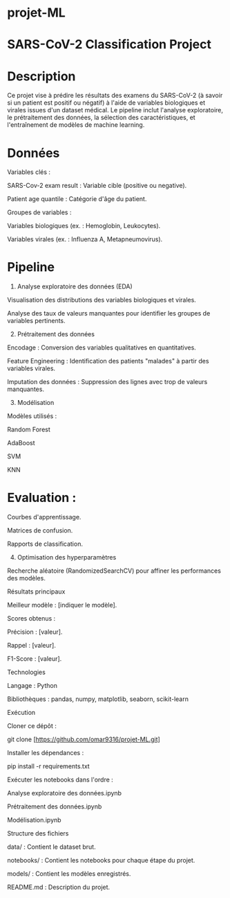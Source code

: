 # projet-ML
# SARS-CoV-2 Classification Project

# Description

Ce projet vise à prédire les résultats des examens du SARS-CoV-2 (à savoir si un patient est positif ou négatif) à l'aide de variables biologiques et virales issues d'un dataset médical. Le pipeline inclut l'analyse exploratoire, le prétraitement des données, la sélection des caractéristiques, et l'entraînement de modèles de machine learning.

# Données

Variables clés :

SARS-Cov-2 exam result : Variable cible (positive ou negative).

Patient age quantile : Catégorie d'âge du patient.

Groupes de variables :

Variables biologiques (ex. : Hemoglobin, Leukocytes).

Variables virales (ex. : Influenza A, Metapneumovirus).

# Pipeline

1. Analyse exploratoire des données (EDA)

Visualisation des distributions des variables biologiques et virales.

Analyse des taux de valeurs manquantes pour identifier les groupes de variables pertinents.

2. Prétraitement des données

Encodage : Conversion des variables qualitatives en quantitatives.

Feature Engineering : Identification des patients "malades" à partir des variables virales.

Imputation des données : Suppression des lignes avec trop de valeurs manquantes.

3. Modélisation

Modèles utilisés :

Random Forest

AdaBoost

SVM

KNN

# Evaluation :

Courbes d'apprentissage.

Matrices de confusion.

Rapports de classification.

4. Optimisation des hyperparamètres

Recherche aléatoire (RandomizedSearchCV) pour affiner les performances des modèles.

Résultats principaux

Meilleur modèle : [indiquer le modèle].

Scores obtenus :

Précision : [valeur].

Rappel : [valeur].

F1-Score : [valeur].

Technologies

Langage : Python

Bibliothèques : pandas, numpy, matplotlib, seaborn, scikit-learn

Exécution

Cloner ce dépôt :

git clone [https://github.com/omar9316/projet-ML.git]

Installer les dépendances :

pip install -r requirements.txt

Exécuter les notebooks dans l'ordre :

Analyse exploratoire des données.ipynb

Prétraitement des données.ipynb

Modélisation.ipynb

Structure des fichiers

data/ : Contient le dataset brut.

notebooks/ : Contient les notebooks pour chaque étape du projet.

models/ : Contient les modèles enregistrés.

README.md : Description du projet.
